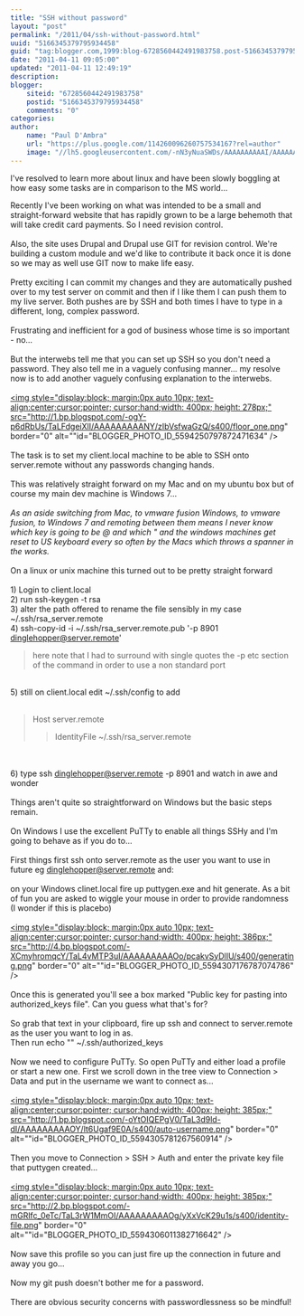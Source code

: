 ```yaml
---
title: "SSH without password"
layout: "post"
permalink: "/2011/04/ssh-without-password.html"
uuid: "5166345379795934458"
guid: "tag:blogger.com,1999:blog-6728560442491983758.post-5166345379795934458"
date: "2011-04-11 09:05:00"
updated: "2011-04-11 12:49:19"
description: 
blogger:
    siteid: "6728560442491983758"
    postid: "5166345379795934458"
    comments: "0"
categories: 
author: 
    name: "Paul D'Ambra"
    url: "https://plus.google.com/114260096260757534167?rel=author"
    image: "//lh5.googleusercontent.com/-nN3yNuaSWDs/AAAAAAAAAAI/AAAAAAAABQU/ESeyTW5Duf0/s512-c/photo.jpg"
---
```


I've resolved to learn more about linux and have been slowly boggling at how easy some tasks are in comparison to the MS world...

Recently I've been working on what was intended to be a small and straight-forward website that has rapidly grown to be a large behemoth that will take credit card payments. So I need revision control. <br /><br />Also, the site uses Drupal and Drupal use GIT for revision control. We're building a custom module and we'd like to contribute it back once it is done so we may as well use GIT now to make life easy.<br /><br />Pretty exciting I can commit my changes and they are automatically pushed over to my test server on commit and then if I like them I can push them to my live server. Both pushes are by SSH and both times I have to type in a different, long, complex password.<br /><br />Frustrating and inefficient for a god of business whose time is so important - no...<br /><br />But the interwebs tell me that you can set up SSH so you don't need a password. They also tell me in a vaguely confusing manner... my resolve now is to add another vaguely confusing explanation to the interwebs.<br /><br /><a onblur="try {parent.deselectBloggerImageGracefully();} catch(e) {}" href="http://1.bp.blogspot.com/-ogY-p6dRbUs/TaLFdgeiXlI/AAAAAAAAANY/zIbVsfwaGzQ/s1600/floor_one.png"><img style="display:block; margin:0px auto 10px; text-align:center;cursor:pointer; cursor:hand;width: 400px; height: 278px;" src="http://1.bp.blogspot.com/-ogY-p6dRbUs/TaLFdgeiXlI/AAAAAAAAANY/zIbVsfwaGzQ/s400/floor_one.png" border="0" alt=""id="BLOGGER_PHOTO_ID_5594250797872471634" /></a><br /><br />The task is to set my client.local machine to be able to SSH onto server.remote without any passwords changing hands.<br /><br />This was relatively straight forward on my Mac and on my ubuntu box but of course my main dev machine is Windows 7...<br /><br /><span style="font-style:italic;">As an aside switching from Mac, to vmware fusion Windows, to vmware fusion, to Windows 7 and remoting between them means I *never* know which key is going to be @ and which " and the windows machines get reset to US keyboard every so often by the Macs which throws a spanner in the works.</span><br /><br />On a linux or unix machine this turned out to be pretty straight forward<br /><br />1) Login to client.local<br />2) run ssh-keygen -t rsa<br />3) alter the path offered to rename the file sensibly in my case ~/.ssh/rsa_server.remote<br />4) ssh-copy-id -i ~/.ssh/rsa_server.remote.pub '-p 8901 dinglehopper@server.remote'<br /><blockquote>here note that I had to surround with single quotes the -p etc section of the command in order to use a non standard port</blockquote><br />5) still on client.local edit ~/.ssh/config to add<br /><br /><blockquote>Host server.remote<br />       <blockquote>IdentityFile ~/.ssh/rsa_server.remote</blockquote></blockquote><br /><br />6) type ssh dinglehopper@server.remote -p 8901 and watch in awe and wonder<br /><br />Things aren't quite so straightforward on Windows but the basic steps remain.<br /><br />On Windows I use the excellent PuTTy to enable all things SSHy and I'm going to behave as if you do to...<br /><br />First things first ssh onto server.remote as the user you want to use in future  eg dinglehopper@server.remote and:<br /><br />on your Windows clinet.local fire up puttygen.exe and hit generate. As a bit of fun you are asked to wiggle your mouse in order to provide randomness (I wonder if this is placebo)<br /><br /><a onblur="try {parent.deselectBloggerImageGracefully();} catch(e) {}" href="http://4.bp.blogspot.com/-XCmyhromqcY/TaL4vMTP3uI/AAAAAAAAAOo/pcakvSyDlIU/s1600/generating.png"><img style="display:block; margin:0px auto 10px; text-align:center;cursor:pointer; cursor:hand;width: 400px; height: 386px;" src="http://4.bp.blogspot.com/-XCmyhromqcY/TaL4vMTP3uI/AAAAAAAAAOo/pcakvSyDlIU/s400/generating.png" border="0" alt=""id="BLOGGER_PHOTO_ID_5594307176787074786" /></a><br /><br />Once this is generated you'll see a box marked "Public key for pasting into authorized_keys file". Can you guess what that's for?<br /><br />So grab that text in your clipboard, fire up ssh and connect to server.remote as the user you want to log in as.<br />Then run echo "<paste text here>" ~/.ssh/authorized_keys<br /><br />Now we need to configure PuTTy. So open PuTTy and either load a profile or start a new one. First we scroll down in the tree view to Connection > Data and put in the username we want to connect as...<br /><br /><a onblur="try {parent.deselectBloggerImageGracefully();} catch(e) {}" href="http://1.bp.blogspot.com/-oYtOIQEPgV0/TaL3d9ld-dI/AAAAAAAAAOY/lt6Ugaf9E0A/s1600/auto-username.png"><img style="display:block; margin:0px auto 10px; text-align:center;cursor:pointer; cursor:hand;width: 400px; height: 385px;" src="http://1.bp.blogspot.com/-oYtOIQEPgV0/TaL3d9ld-dI/AAAAAAAAAOY/lt6Ugaf9E0A/s400/auto-username.png" border="0" alt=""id="BLOGGER_PHOTO_ID_5594305781267560914" /></a><br /><br />Then you move to Connection > SSH > Auth and enter the private key file that puttygen created...<br /><br /><a onblur="try {parent.deselectBloggerImageGracefully();} catch(e) {}" href="http://2.bp.blogspot.com/-mGRlfc_0eTc/TaL3rW1MmOI/AAAAAAAAAOg/yXxVcK29u1s/s1600/identity-file.png"><img style="display:block; margin:0px auto 10px; text-align:center;cursor:pointer; cursor:hand;width: 400px; height: 385px;" src="http://2.bp.blogspot.com/-mGRlfc_0eTc/TaL3rW1MmOI/AAAAAAAAAOg/yXxVcK29u1s/s400/identity-file.png" border="0" alt=""id="BLOGGER_PHOTO_ID_5594306011382716642" /></a><br /><br />Now save this profile so you can just fire up the connection in future and away you go...<br /><br />Now my git push doesn't bother me for a password.<br /><br />There are obvious security concerns with passwordlessness so be mindful!
</div>